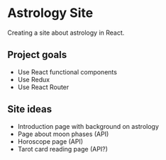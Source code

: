 # Astrology Site

Creating a site about astrology in React.

## Project goals

- Use React functional components
- Use Redux
- Use React Router

## Site ideas

- Introduction page with background on astrology
- Page about moon phases (API)
- Horoscope page (API)
- Tarot card reading page (API?)
